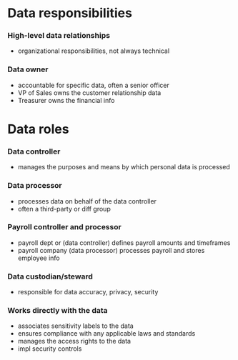 # Data responsibilities
### High-level data relationships
- organizational responsibilities, not always technical
### Data owner
- accountable for specific data, often a senior officer
- VP of Sales owns the customer relationship data
- Treasurer owns the financial info
# Data roles
### Data controller
- manages the purposes and means by which personal data is processed
### Data processor
- processes data on behalf of the data controller
- often a third-party or diff group
### Payroll controller and processor
- payroll dept or (data controller) defines payroll amounts and timeframes
- payroll company (data processor) processes payroll and stores employee info
### Data custodian/steward
- responsible for data accuracy, privacy, security
### Works directly with the data
- associates sensitivity labels to the data
- ensures compliance with any applicable laws and standards
- manages the access rights to the data
- impl security controls
